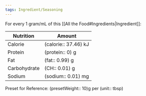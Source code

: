 ```yaml
---
tags: Ingredient/Seasoning
---
```

For every 1 gram/mL of this [[All the Food#Ingredients|Ingredient]]:

| Nutrition            | Amount                       |
| -------------------- | ---------------------------- |
| Calorie              | (calorie:: 37.46) kJ     |
| Protein              | (protein:: 0) g      |
| Fat                  | (fat:: 0.99) g             |
| Carbohydrate         | (CH:: 0.01) g               |
| Sodium               | (sodium:: 0.01) mg       |

Preset for Reference: (presetWeight:: 10)g per (unit:: tbsp)
